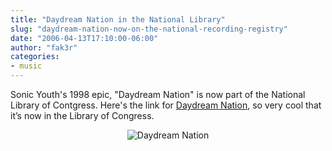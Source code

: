 ```yaml
---
title: "Daydream Nation in the National Library"
slug: "daydream-nation-now-on-the-national-recording-registry"
date: "2006-04-13T17:10:00-06:00"
author: "fak3r"
categories:
- music
---
```


Sonic Youth's 1998 epic, "Daydream Nation" is now part of the National Library of Contgress. Here's the link for [Daydream Nation](https://www.loc.gov/programs/static/national-recording-preservation-board/documents/daydream%20nation.pdf), so very cool that it’s now in the Library of Congress.

<div align="center"><img src="/2006/daydream-nation.jpg" alt="Daydream Nation"></div>

